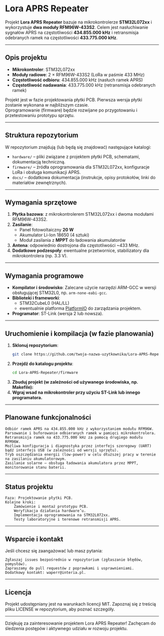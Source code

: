 # Lora APRS Repeater

Projekt **Lora APRS Repeater** bazuje na mikrokontrolerze **STM32L072xx** i wykorzystuje **dwa moduły RFM96W-433S2**.
Celem jest nasłuchiwanie sygnałów APRS na częstotliwości **434.855.000 kHz** i retransmisja odebranych ramek na częstotliwości **433.775.000 kHz**.

---

## Opis projektu

- **Mikrokontroler**: STM32L072xx  
- **Moduły radiowe**: 2 × RFM96W-433S2 (LoRa w paśmie 433 MHz)  
- **Częstotliwość odbioru**: 434.855.000 kHz (nasłuch ramek APRS)  
- **Częstotliwość nadawania**: 433.775.000 kHz (retransmisja odebranych ramek)  

Projekt jest w fazie projektowania płytki PCB. Pierwsza wersja płytki zostanie wykonana w najbliższym czasie.  
Oprogramowanie (firmware) będzie rozwijane po przygotowaniu i przetestowaniu prototypu sprzętu.

---

## Struktura repozytorium

W repozytorium znajdują (lub będą się znajdować) następujące katalogi:

- `hardware/` – pliki związane z projektem płytki PCB, schematami, dokumentacją techniczną.  
- `firmware/` – źródła oprogramowania dla STM32L072xx, konfiguracje LoRa i obsługa komunikacji APRS.  
- `docs/` – dodatkowa dokumentacja (instrukcje, opisy protokołów, linki do materiałów zewnętrznych).

---

## Wymagania sprzętowe

1. **Płytka bazowa**: z mikrokontrolerem STM32L072xx i dwoma modułami RFM96W-433S2.  
2. **Zasilanie**:  
   - Panel fotowoltaiczny **20 W**  
   - Akumulator Li-Ion 18650 (4 sztuki)  
   - Moduł zasilania z **MPPT** do ładowania akumulatorów  
3. **Antena**: odpowiednio dostrojona dla częstotliwości ~433 MHz.  
4. **Dodatkowe podzespoły**: ewentualne przetwornice, stabilizatory dla mikrokontrolera (np. 3.3 V).

---

## Wymagania programowe

- **Kompilator i środowisko**: Zalecane użycie narzędzi ARM-GCC w wersji obsługującej STM32L0, np. `arm-none-eabi-gcc`.  
- **Biblioteki i frameworki**:  
  - STM32CubeL0 (HAL/LL)  
  - ewentualnie platforma [PlatformIO](https://platformio.org/) do zarządzania projektem.  
- **Programator**: ST-Link (wersja 2 lub nowsza).

---

## Uruchomienie i kompilacja (w fazie planowania)

1. **Sklonuj repozytorium**:
   ```bash
   git clone https://github.com/twoja-nazwa-uzytkownika/Lora-APRS-Repeater.git
   ```
2. **Przejdź do katalogu projektu**:
   ```bash
   cd Lora-APRS-Repeater/firmware
3. **Zbuduj projekt (w zależności od używanego środowiska, np. Makefile):**
4. **Wgraj wsad na mikrokontroler przy użyciu ST-Link lub innego programatora.**

---

## Planowane funkcjonalności

    Odbiór ramek APRS na 434.855.000 kHz z wykorzystaniem modułu RFM96W.
    Parsowanie i buforowanie odbieranych ramek w pamięci mikrokontrolera.
    Retransmisja ramek na 433.775.000 kHz za pomocą drugiego modułu RFM96W.
    Możliwa konfiguracja i diagnostyka przez interfejs szeregowy (UART) bądź interfejs USB (w zależności od wersji sprzętu).
    Tryb oszczędzania energii (low-power) w celu dłuższej pracy w terenie na zasilaniu akumulatorowym.
    Zasilanie solarne – obsługa ładowania akumulatora przez MPPT, monitorowanie stanu baterii.

---

## Status projektu

    Faza: Projektowanie płytki PCB.
    Kolejne kroki:
        Zamówienie i montaż prototypu PCB.
        Weryfikacja działania hardware’u.
        Implementacja oprogramowania na STM32L072xx.
        Testy laboratoryjne i terenowe retransmisji APRS.

---

## Wsparcie i kontakt

Jeśli chcesz się zaangażować lub masz pytania:

    Zgłaszaj issues bezpośrednio w repozytorium (zgłaszanie błędów, pomysłów).
    Zapraszamy do pull requestów z poprawkami i usprawnieniami.
    Dodatkowy kontakt: waperr@interia.pl.

---

## Licencja

Projekt udostępniany jest na warunkach licencji MIT.
Zapoznaj się z treścią pliku LICENSE w repozytorium, aby poznać szczegóły.

---

Dziękuję za zainteresowanie projektem Lora APRS Repeater!
Zachęcam do śledzenia postępów i aktywnego udziału w rozwoju projektu.
